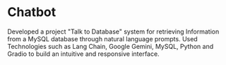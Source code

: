 # Chatbot
Developed a project "Talk to Database" system for retrieving  Information from a MySQL database through natural language prompts. Used  Technologies such as Lang Chain, Google Gemini, MySQL, Python and Gradio to build  an intuitive and responsive interface. 
